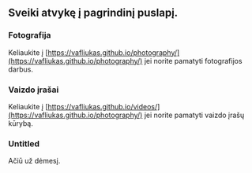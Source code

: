 ## Sveiki atvykę į pagrindinį puslapį.



### Fotografija

Keliaukite į [https://vafliukas.github.io/photography/](https://vafliukas.github.io/photography/) jei norite pamatyti fotografijos darbus.

### Vaizdo įrašai

Keliaukite į [https://vafliukas.github.io/videos/](https://vafliukas.github.io/photography/) jei norite pamatyti vaizdo įrašų kūrybą.

### Untitled

Ačiū už dėmesį.
